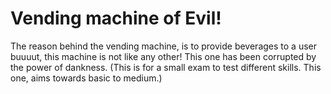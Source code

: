 # Vending machine of Evil!

The reason behind the vending machine, is to provide beverages to a user buuuut, this machine is not like any other!  This one has been corrupted by the power of dankness. (This is for a small exam to test different skills. This one, aims towards basic to medium.) 
